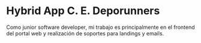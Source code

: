 # Hybrid App C. E. Deporunners

Como junior software developer, mi trabajo es principalmente en el frontend del portal web y realización de soportes para landings y emails.

